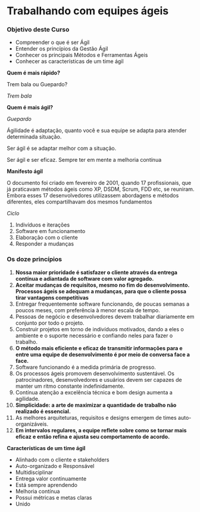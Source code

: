 # Trabalhando com equipes ágeis

### Objetivo deste Curso 

- Compreender o que é ser Ágil 
- Entender os princípios da Gestão Ágil 
- Conhecer os principais Métodos e Ferramentas Ágeis 
- Conhecer as características de um time ágil 

**Quem é mais rápido?** 

Trem bala ou Guepardo? 

*Trem bala*

**Quem é mais ágil?**

*Guepardo*

Ágilidade  é adaptação,  quanto você e sua equipe se adapta para atender determinada situação.

Ser ágil é se adaptar melhor com a situação.

Ser ágil e ser eficaz. Sempre ter em mente a melhoria contínua



**Manifesto ágil**

O documento foi criado em fevereiro de 2001, quando 17 profissionais, que já praticavam métodos ágeis como XP, DSDM, Scrum, FDD etc, se reuniram. Embora esses 17 desenvolvedores utilizassem abordagens e métodos diferentes, eles compartilhavam dos mesmos fundamentos

*Ciclo*

1. Indivíduos  e  iterações
2. Software em funcionamento
3. Elaboração com o cliente
4. Responder a mudanças

### Os doze princípios

1. **Nossa maior prioridade é satisfazer o cliente através da entrega contínua e adiantada de software com valor agregado.** 
2. **Aceitar mudanças de requisitos, mesmo no fim do desenvolvimento. Processos ágeis se adequam a mudanças, para que o cliente possa tirar vantagens competitivas**
3. Entregar frequentemente software funcionando, de poucas semanas a poucos meses, com preferência à menor escala de tempo.
4. Pessoas de negócio e desenvolvedores devem trabalhar diariamente em conjunto por todo o projeto.
5. Construir projetos em torno de indivíduos motivados, dando a eles o ambiente e o suporte necessário e confiando neles para fazer o trabalho.
6. **O método mais eficiente e eficaz de transmitir informações para e entre uma equipe de desenvolvimento é por meio de conversa face a face.**
7. Software funcionando é a medida primária de progresso.
8. Os processos ágeis promovem desenvolvimento sustentável. Os patrocinadores, desenvolvedores e usuários devem ser capazes de manter um ritmo constante indefinidamente.
9.  Contínua atenção a excelência técnica e bom design aumenta a agilidade.
10. **Simplicidade: a arte de maximizar a quantidade de trabalho não realizado é essencial.**
11. As melhores arquiteturas, requisitos e designs emergem de times auto-organizáveis.
12. **Em intervalos regulares, a equipe reflete sobre como se tornar mais eficaz e então refina e ajusta seu comportamento de acordo.**

**Características de um time ágil**

- Alinhado com o cliente e stakeholders
- Auto-organizado e Responsável
- Multidisciplinar
- Entrega valor continuamente
- Está sempre aprendendo
- Melhoria contínua
- Possui métricas e metas claras
- Unido